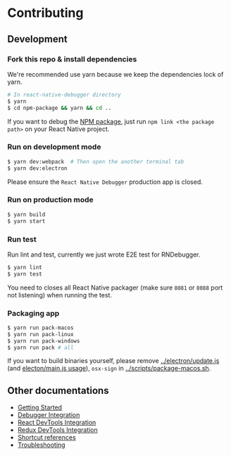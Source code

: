# Contributing

## Development

### Fork this repo & install dependencies

We're recommended use yarn because we keep the dependencies lock of yarn.

```bash
# In react-native-debugger directory
$ yarn
$ cd npm-package && yarn && cd ..
```

If you want to debug the [NPM package](../npm-package), just run `npm link <the package path>` on your React Native project.

### Run on development mode

```bash
$ yarn dev:webpack  # Then open the another terminal tab
$ yarn dev:electron
```

Please ensure the `React Native Debugger` production app is closed.

### Run on production mode

```bash
$ yarn build
$ yarn start
```

### Run test

Run lint and test, currently we just wrote E2E test for RNDebugger.

```bash
$ yarn lint
$ yarn test
```

You need to closes all React Native packager (make sure `8081` or `8088` port not listening) when running the test.

### Packaging app

```bash
$ yarn run pack-macos
$ yarn run pack-linux
$ yarn run pack-windows
$ yarn run pack # all
```

If you want to build binaries yourself, please remove [../electron/update.js](electron/update.js) (and [electon/main.js usage](electon/main.js)), `osx-sign` in [../scripts/package-macos.sh](scripts/package-macos.sh).

## Other documentations

* [Getting Started](getting-started.md)
* [Debugger Integration](debugger-integration.md)
* [React DevTools Integration](react-devtools-integration.md)
* [Redux DevTools Integration](redux-devtools-integration.md)
* [Shortcut references](shortcut-references.md)
* [Troubleshooting](troubleshooting.md)
